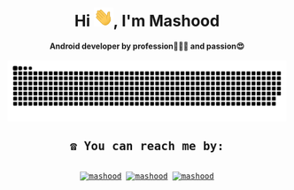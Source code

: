 <div align="center">
<h1 align="center">Hi <img width="35" src="https://github.com/the-alchemist-07/the-alchemist-07/blob/main/resources/img/waving.gif">, I'm Mashood</h1>
  <h4 align="center"><b>Android developer</b> by profession👨🏻‍💻 and passion😍</h4>
</div>

<div align="center">
  <a href="https://github.com/the-alchemist-07">
  <img  src="https://github.com/the-alchemist-07/the-alchemist-07/blob/main/resources/img/grid-snake.svg"
       alt="snake" /></a>
</div>

<div>
  <samp>
    <h2 align="center">☎️ You can reach me by:</h2>
    <p align="center">
      <br/>
      <a href="https://www.linkedin.com/in/the-alchemist/" target="blank"><img align="center"
         src="https://img.shields.io/badge/linkedin-%231DA1F2.svg?style=for-the-badge&logo=linkedin&logoColor=white"
         alt="mashood" height="30"/></a>
      <a href="mailto:mashoodpv.vkm@gmail.com" target="blank"><img align="center"
         src="https://img.shields.io/badge/gmail-EA4335.svg?style=for-the-badge&logo=gmail&logoColor=white"
         alt="mashood" height="30"/></a>
      <a href="https://www.instagram.com/the__alchemist._/" target="blank"><img align="center"
         src="https://img.shields.io/badge/instagram-%23E4405F.svg?style=for-the-badge&logo=Instagram&logoColor=white"
         alt="mashood" height="30"/></a>
      <br>
    </p>
  </samp>
</div>
